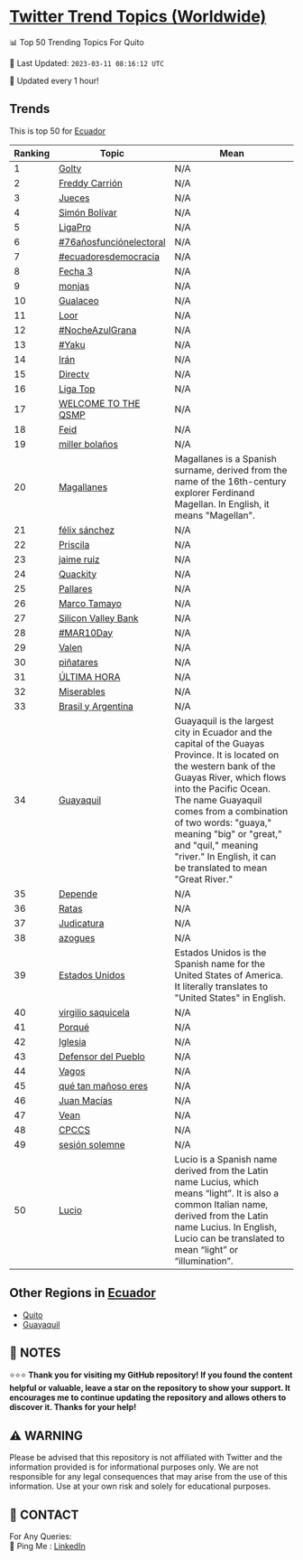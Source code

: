 [Twitter Trend Topics (Worldwide)](https://github.com/ErcinDedeoglu/Twitter-Trend-Topics)
==========


📊 Top 50 Trending Topics For Quito

📆 Last Updated: `2023-03-11 08:16:12 UTC`

🔧 Updated every 1 hour!


## Trends

This is top 50 for [Ecuador](</Ecuador>)

| Ranking | Topic | Mean |
| ------- | ------------ | ------------ |
| 1 | [Goltv](http://twitter.com/search?q=Goltv) | N/A |
| 2 | [Freddy Carrión](http://twitter.com/search?q=Freddy+Carri%c3%b3n) | N/A |
| 3 | [Jueces](http://twitter.com/search?q=Jueces) | N/A |
| 4 | [Simón Bolívar](http://twitter.com/search?q=Sim%c3%b3n+Bol%c3%advar) | N/A |
| 5 | [LigaPro](http://twitter.com/search?q=LigaPro) | N/A |
| 6 | [#76añosfunciónelectoral](http://twitter.com/search?q=%2376a%c3%b1osfunci%c3%b3nelectoral) | N/A |
| 7 | [#ecuadoresdemocracia](http://twitter.com/search?q=%23ecuadoresdemocracia) | N/A |
| 8 | [Fecha 3](http://twitter.com/search?q=Fecha+3) | N/A |
| 9 | [monjas](http://twitter.com/search?q=monjas) | N/A |
| 10 | [Gualaceo](http://twitter.com/search?q=Gualaceo) | N/A |
| 11 | [Loor](http://twitter.com/search?q=Loor) | N/A |
| 12 | [#NocheAzulGrana](http://twitter.com/search?q=%23NocheAzulGrana) | N/A |
| 13 | [#Yaku](http://twitter.com/search?q=%23Yaku) | N/A |
| 14 | [Irán](http://twitter.com/search?q=Ir%c3%a1n) | N/A |
| 15 | [Directv](http://twitter.com/search?q=Directv) | N/A |
| 16 | [Liga Top](http://twitter.com/search?q=Liga+Top) | N/A |
| 17 | [WELCOME TO THE QSMP](http://twitter.com/search?q=WELCOME+TO+THE+QSMP) | N/A |
| 18 | [Feid](http://twitter.com/search?q=Feid) | N/A |
| 19 | [miller bolaños](http://twitter.com/search?q=miller+bola%c3%b1os) | N/A |
| 20 | [Magallanes](http://twitter.com/search?q=Magallanes) | Magallanes is a Spanish surname, derived from the name of the 16th-century explorer Ferdinand Magellan. In English, it means "Magellan". |
| 21 | [félix sánchez](http://twitter.com/search?q=f%c3%a9lix+s%c3%a1nchez) | N/A |
| 22 | [Priscila](http://twitter.com/search?q=Priscila) | N/A |
| 23 | [jaime ruiz](http://twitter.com/search?q=jaime+ruiz) | N/A |
| 24 | [Quackity](http://twitter.com/search?q=Quackity) | N/A |
| 25 | [Pallares](http://twitter.com/search?q=Pallares) | N/A |
| 26 | [Marco Tamayo](http://twitter.com/search?q=Marco+Tamayo) | N/A |
| 27 | [Silicon Valley Bank](http://twitter.com/search?q=Silicon+Valley+Bank) | N/A |
| 28 | [#MAR10Day](http://twitter.com/search?q=%23MAR10Day) | N/A |
| 29 | [Valen](http://twitter.com/search?q=Valen) | N/A |
| 30 | [piñatares](http://twitter.com/search?q=pi%c3%b1atares) | N/A |
| 31 | [ÚLTIMA HORA](http://twitter.com/search?q=%c3%9aLTIMA+HORA) | N/A |
| 32 | [Miserables](http://twitter.com/search?q=Miserables) | N/A |
| 33 | [Brasil y Argentina](http://twitter.com/search?q=Brasil+y+Argentina) | N/A |
| 34 | [Guayaquil](http://twitter.com/search?q=Guayaquil) | Guayaquil is the largest city in Ecuador and the capital of the Guayas Province. It is located on the western bank of the Guayas River, which flows into the Pacific Ocean. The name Guayaquil comes from a combination of two words: "guaya," meaning "big" or "great," and "quil," meaning "river." In English, it can be translated to mean "Great River." |
| 35 | [Depende](http://twitter.com/search?q=Depende) | N/A |
| 36 | [Ratas](http://twitter.com/search?q=Ratas) | N/A |
| 37 | [Judicatura](http://twitter.com/search?q=Judicatura) | N/A |
| 38 | [azogues](http://twitter.com/search?q=azogues) | N/A |
| 39 | [Estados Unidos](http://twitter.com/search?q=Estados+Unidos) | Estados Unidos is the Spanish name for the United States of America. It literally translates to "United States" in English. |
| 40 | [virgilio saquicela](http://twitter.com/search?q=virgilio+saquicela) | N/A |
| 41 | [Porqué](http://twitter.com/search?q=Porqu%c3%a9) | N/A |
| 42 | [Iglesia](http://twitter.com/search?q=Iglesia) | N/A |
| 43 | [Defensor del Pueblo](http://twitter.com/search?q=Defensor+del+Pueblo) | N/A |
| 44 | [Vagos](http://twitter.com/search?q=Vagos) | N/A |
| 45 | [qué tan mañoso eres](http://twitter.com/search?q=qu%c3%a9+tan+ma%c3%b1oso+eres) | N/A |
| 46 | [Juan Macías](http://twitter.com/search?q=Juan+Mac%c3%adas) | N/A |
| 47 | [Vean](http://twitter.com/search?q=Vean) | N/A |
| 48 | [CPCCS](http://twitter.com/search?q=CPCCS) | N/A |
| 49 | [sesión solemne](http://twitter.com/search?q=sesi%c3%b3n+solemne) | N/A |
| 50 | [Lucio](http://twitter.com/search?q=Lucio) | Lucio is a Spanish name derived from the Latin name Lucius, which means “light”. It is also a common Italian name, derived from the Latin name Lucius. In English, Lucio can be translated to mean “light” or “illumination”. |



## Other Regions in [Ecuador](</Ecuador>)

* [Quito](</Ecuador/Quito.md>)
* [Guayaquil](</Ecuador/Guayaquil.md>)



## 📝 NOTES

⭐⭐⭐ **Thank you for visiting my GitHub repository! If you found the content helpful or valuable, leave a star on the repository to show your support. It encourages me to continue updating the repository and allows others to discover it. Thanks for your help!**


## ⚠️ WARNING

Please be advised that this repository is not affiliated with Twitter and the information provided is for informational purposes only. We are not responsible for any legal consequences that may arise from the use of this information. Use at your own risk and solely for educational purposes.


## 📨 CONTACT

 For Any Queries:  
            🏓 Ping Me : [LinkedIn](https://www.linkedin.com/in/ercindedeoglu/)
